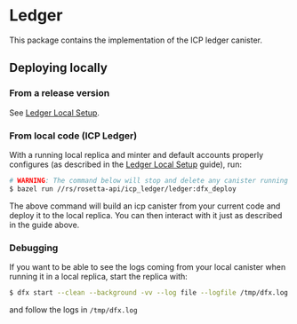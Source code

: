 # Ledger

This package contains the implementation of the ICP ledger canister.

## Deploying locally

### From a release version

See [Ledger Local Setup](https://internetcomputer.org/docs/current/developer-docs/integrations/ledger/ledger-local-setup).

### From local code (ICP Ledger)

With a running local replica and minter and default accounts properly configures (as described in the [Ledger Local Setup](https://internetcomputer.org/docs/current/developer-docs/integrations/ledger/ledger-local-setup) guide), run:

```bash
# WARNING: The command below will stop and delete any canister running under id ryjl3-tyaaa-aaaaa-aaaba-cai
$ bazel run //rs/rosetta-api/icp_ledger/ledger:dfx_deploy
```

The above command will build an icp canister from your current code and deploy it to the local replica. You can then interact with it just as described in the guide above.

### Debugging

If you want to be able to see the logs coming from your local canister when running it in a local replica, start the replica with:

```bash
$ dfx start --clean --background -vv --log file --logfile /tmp/dfx.log
```
and follow the logs in `/tmp/dfx.log`